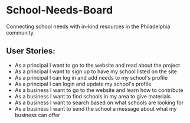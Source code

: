 # School-Needs-Board

Connecting school needs with in-kind resources in the Philadelphia community.


## User Stories:
 - As a principal I want to go to the website and read about the project
 - As a principal I want to sign up to have my school listed on the site
 - As a principal I can log in and add needs to my school's profile
 - As a principal I can login and update my school's profile
 - As a business I want to go to the website and learn how to contribute
 - As a business I want to find schools in my area to give materials
 - As a business I want to search based on what schools are looking for
 - As a business I want to send the school a message about what my business can offer
